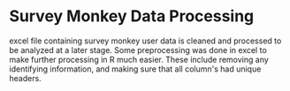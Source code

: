 # Survey Monkey Data Processing
 excel file containing survey monkey user data is cleaned and processed to be analyzed at a later stage.
 Some preprocessing was done in excel to make further processing in R much easier. These include removing any identifying information, and making sure that all column's had unique headers.
